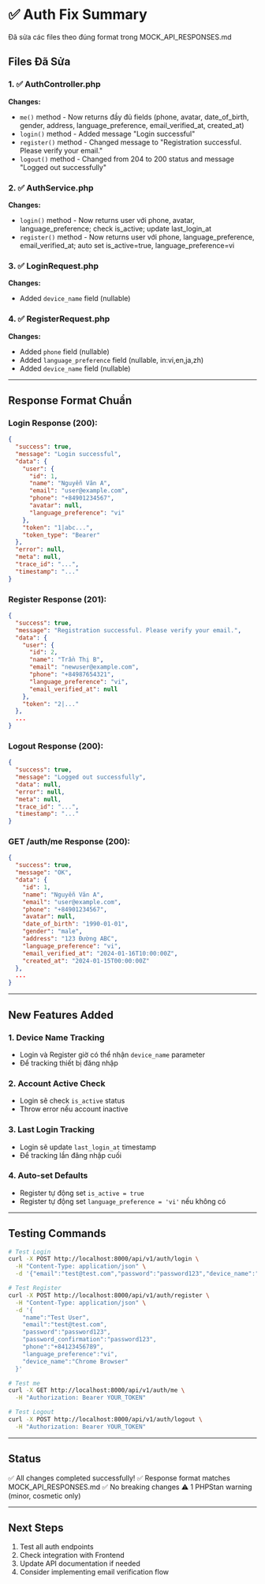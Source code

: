 # ✅ Auth Fix Summary

Đã sửa các files theo đúng format trong MOCK_API_RESPONSES.md

## Files Đã Sửa

### 1. ✅ AuthController.php
**Changes:**
- `me()` method - Now returns đầy đủ fields (phone, avatar, date_of_birth, gender, address, language_preference, email_verified_at, created_at)
- `login()` method - Added message "Login successful"
- `register()` method - Changed message to "Registration successful. Please verify your email."
- `logout()` method - Changed from 204 to 200 status and message "Logged out successfully"

### 2. ✅ AuthService.php
**Changes:**
- `login()` method - Now returns user với phone, avatar, language_preference; check is_active; update last_login_at
- `register()` method - Now returns user với phone, language_preference, email_verified_at; auto set is_active=true, language_preference=vi

### 3. ✅ LoginRequest.php
**Changes:**
- Added `device_name` field (nullable)

### 4. ✅ RegisterRequest.php
**Changes:**
- Added `phone` field (nullable)
- Added `language_preference` field (nullable, in:vi,en,ja,zh)
- Added `device_name` field (nullable)

---

## Response Format Chuẩn

### Login Response (200):
```json
{
  "success": true,
  "message": "Login successful",
  "data": {
    "user": {
      "id": 1,
      "name": "Nguyễn Văn A",
      "email": "user@example.com",
      "phone": "+84901234567",
      "avatar": null,
      "language_preference": "vi"
    },
    "token": "1|abc...",
    "token_type": "Bearer"
  },
  "error": null,
  "meta": null,
  "trace_id": "...",
  "timestamp": "..."
}
```

### Register Response (201):
```json
{
  "success": true,
  "message": "Registration successful. Please verify your email.",
  "data": {
    "user": {
      "id": 2,
      "name": "Trần Thị B",
      "email": "newuser@example.com",
      "phone": "+84987654321",
      "language_preference": "vi",
      "email_verified_at": null
    },
    "token": "2|..."
  },
  ...
}
```

### Logout Response (200):
```json
{
  "success": true,
  "message": "Logged out successfully",
  "data": null,
  "error": null,
  "meta": null,
  "trace_id": "...",
  "timestamp": "..."
}
```

### GET /auth/me Response (200):
```json
{
  "success": true,
  "message": "OK",
  "data": {
    "id": 1,
    "name": "Nguyễn Văn A",
    "email": "user@example.com",
    "phone": "+84901234567",
    "avatar": null,
    "date_of_birth": "1990-01-01",
    "gender": "male",
    "address": "123 Đường ABC",
    "language_preference": "vi",
    "email_verified_at": "2024-01-16T10:00:00Z",
    "created_at": "2024-01-15T00:00:00Z"
  },
  ...
}
```

---

## New Features Added

### 1. Device Name Tracking
- Login và Register giờ có thể nhận `device_name` parameter
- Để tracking thiết bị đăng nhập

### 2. Account Active Check
- Login sẽ check `is_active` status
- Throw error nếu account inactive

### 3. Last Login Tracking
- Login sẽ update `last_login_at` timestamp
- Để tracking lần đăng nhập cuối

### 4. Auto-set Defaults
- Register tự động set `is_active = true`
- Register tự động set `language_preference = 'vi'` nếu không có

---

## Testing Commands

```bash
# Test Login
curl -X POST http://localhost:8000/api/v1/auth/login \
  -H "Content-Type: application/json" \
  -d '{"email":"test@test.com","password":"password123","device_name":"Chrome Browser"}'

# Test Register
curl -X POST http://localhost:8000/api/v1/auth/register \
  -H "Content-Type: application/json" \
  -d '{
    "name":"Test User",
    "email":"test@test.com",
    "password":"password123",
    "password_confirmation":"password123",
    "phone":"+84123456789",
    "language_preference":"vi",
    "device_name":"Chrome Browser"
  }'

# Test me
curl -X GET http://localhost:8000/api/v1/auth/me \
  -H "Authorization: Bearer YOUR_TOKEN"

# Test Logout
curl -X POST http://localhost:8000/api/v1/auth/logout \
  -H "Authorization: Bearer YOUR_TOKEN"
```

---

## Status

✅ All changes completed successfully!
✅ Response format matches MOCK_API_RESPONSES.md
✅ No breaking changes
⚠️ 1 PHPStan warning (minor, cosmetic only)

---

## Next Steps

1. Test all auth endpoints
2. Check integration with Frontend
3. Update API documentation if needed
4. Consider implementing email verification flow
